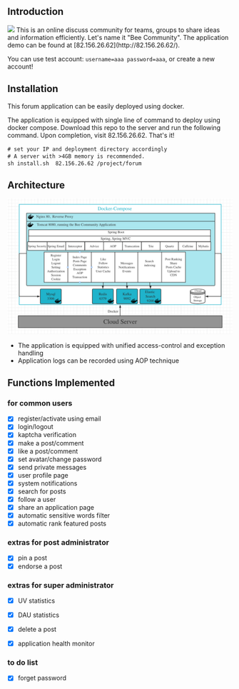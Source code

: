 
## Introduction
<img src=http://rd6c84nbk.hb-bkt.clouddn.com/my/logo.png width=7% />
This is an online discuss community for teams, groups to share ideas and 
information efficiently. Let's name it "Bee Community". The application
demo can be found at  [82.156.26.62](http://82.156.26.62/).

You can use test account: `username=aaa password=aaa`, or create a new account!

## Installation
This forum application can be easily deployed using docker.

The application is equipped with single line of command to deploy using docker compose. Download this repo to the server
and run the following command. Upon completion, visit 82.156.26.62. That's it! 

```shell
# set your IP and deployment directory accordingly
# A server with >4GB memory is recommended.
sh install.sh  82.156.26.62 /project/forum
```

## Architecture
![Architecture of Bee Community Application](./doc/architecture.png)

- The application is equipped with unified access-control and exception handling 
- Application logs can be recorded using AOP technique

## Functions Implemented
### for common users
- [x] register/activate using email
- [x] login/logout
- [x] kaptcha verification
- [x] make a post/comment
- [x] like a post/comment
- [x] set avatar/change password
- [x] send private messages
- [x] user profile page
- [x] system notifications
- [x] search for posts
- [x] follow a user
- [x] share an application page
- [x] automatic sensitive words filter
- [x] automatic rank featured posts

### extras for post administrator
- [x] pin a post
- [x] endorse a post

### extras for super administrator
- [x] UV statistics
- [x] DAU statistics
- [x] delete a post
- [x] application health monitor


### to do list
- [x] forget password
